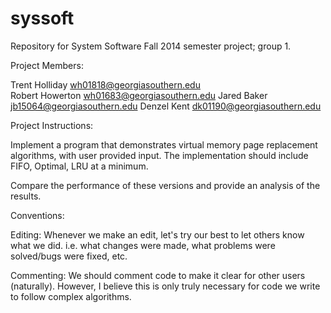 syssoft
===========

Repository for System Software Fall 2014 semester project; group 1.

Project Members:

Trent Holliday  <wh01818@georgiasouthern.edu>  
Robert Howerton <wh01683@georgiasouthern.edu>
Jared Baker     <jb15064@georgiasouthern.edu>
Denzel Kent     <dk01190@georgiasouthern.edu>

Project Instructions: 

Implement a program that demonstrates virtual memory page replacement algorithms, with user provided input. The implementation should include FIFO, Optimal, LRU at a minimum.

Compare the performance of these versions and provide an analysis of the results.

Conventions:

Editing: Whenever we make an edit, let's try our best to let others know what we did. i.e. what changes were made, what problems were solved/bugs were fixed, etc.

Commenting: We should comment code to make it clear for other users (naturally). However, I believe this is only truly necessary for code we write to follow complex algorithms.
